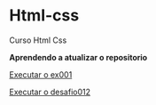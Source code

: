 # Html-css
 Curso Html Css

<strong>Aprendendo a atualizar o repositorio</strong>

<a href="https://paulopson.github.io/html-css/exercicicos/ex001/" target="blank"> Executar o ex001</a>

<a href="https://paulopson.github.io/html-css/desafios/desafio012/" target="blank"> Executar o desafio012</a>
